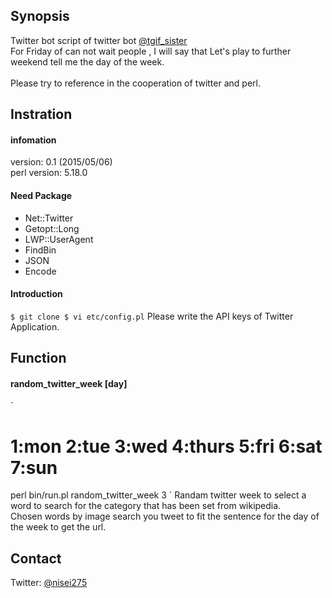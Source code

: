 ## Synopsis
Twitter bot script of twitter bot [@tgif_sister](https://twitter.com/tgif_sister)
<br>
For Friday of can not wait people , I will say that Let's play to further weekend tell me the day of the week.
<br>
<br>
Please try to reference in the cooperation of twitter and perl.

## Instration

#### infomation
version: 0.1 (2015/05/06) <br>
perl version: 5.18.0<br>

#### Need Package
* Net::Twitter
* Getopt::Long
* LWP::UserAgent
* FindBin
* JSON
* Encode

#### Introduction
`
$ git clone
$ vi etc/config.pl
`
Please write the API keys of Twitter Application.

## Function
#### random_twitter_week [day]
`
# 1:mon 2:tue 3:wed 4:thurs 5:fri 6:sat 7:sun
perl bin/run.pl random_twitter_week 3
`
Randam twitter week to select a word to search for the category that has been set from wikipedia.<br>
Chosen words by image search you tweet to fit the sentence for the day of the week to get the url.<br>

## Contact
Twitter: [@nisei275](https://twitter.com/nisei275)
